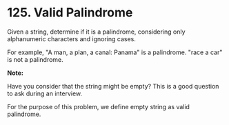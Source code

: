 # 125. Valid Palindrome

Given a string, determine if it is a palindrome, considering only alphanumeric characters and ignoring cases.

For example,
"A man, a plan, a canal: Panama" is a palindrome.
"race a car" is not a palindrome.

**Note:**

Have you consider that the string might be empty? This is a good question to ask during an interview.

For the purpose of this problem, we define empty string as valid palindrome.